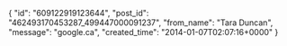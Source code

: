  {
   "id": "609122919123644",
   "post_id": "462493170453287_499447000091237",
   "from_name": "Tara Duncan",
   "message": "google.ca",
   "created_time": "2014-01-07T02:07:16+0000"
 }

